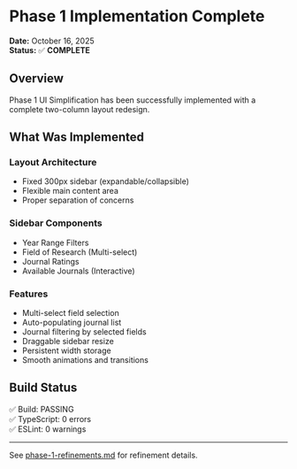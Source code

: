 # Phase 1 Implementation Complete

**Date:** October 16, 2025  
**Status:** ✅ **COMPLETE**

## Overview

Phase 1 UI Simplification has been successfully implemented with a complete two-column layout redesign.

## What Was Implemented

### Layout Architecture

- Fixed 300px sidebar (expandable/collapsible)
- Flexible main content area
- Proper separation of concerns

### Sidebar Components

- Year Range Filters
- Field of Research (Multi-select)
- Journal Ratings
- Available Journals (Interactive)

### Features

- Multi-select field selection
- Auto-populating journal list
- Journal filtering by selected fields
- Draggable sidebar resize
- Persistent width storage
- Smooth animations and transitions

## Build Status

✅ Build: PASSING  
✅ TypeScript: 0 errors  
✅ ESLint: 0 warnings

---

See [phase-1-refinements.md](phase-1-refinements.md) for refinement details.
